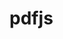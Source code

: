 # pdfjs
<br/>

<div class="iframebox">
    <PdfIframe :url="url"/>
</div>
  
<script setup>
import { ref } from 'vue';
import PdfIframe from './pdf-iframe/index.vue'

const url = ref('/notebook/pdfjs/test2.pdf')

</script>
<style scoped>
.iframebox {
  height: 100vh;
}
</style>


